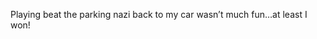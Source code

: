 <!--
id: 177845961
link: http://kevinisom.info/post/177845961/playing-beat-the-parking-nazi-back-to-my-car
slug: playing-beat-the-parking-nazi-back-to-my-car
date: Wed Sep 02 2009 21:56:32 GMT+1200 (NZST)
raw: {"blog_name":"kevinisom","id":177845961,"post_url":"http://kevinisom.info/post/177845961/playing-beat-the-parking-nazi-back-to-my-car","slug":"playing-beat-the-parking-nazi-back-to-my-car","type":"text","date":"2009-09-02 09:56:32 GMT","timestamp":1251885392,"state":"published","format":"html","reblog_key":"HPCIy9xZ","tags":[],"short_url":"http://tmblr.co/Zw68YyAcRR9","highlighted":[],"feed_item":"http://twitter.com/kev_nz/statuses/3703449493","from_feed_id":"650289","note_count":0,"title":null,"body":"<p>Playing beat the parking nazi back to my car wasn&#8217;t much fun&#8230;at least I won!</p>"}
publish: 2009-09-02
tags: 
title: null
-->


Playing beat the parking nazi back to my car wasn’t much fun…at least I
won!


